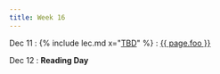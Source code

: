 ```yaml
---
title: Week 16
---
```


Dec 11
: {% include lec.md x="[TBD](#)" %}
  : [ {{ page.foo }} ](#)   

Dec 12
: **Reading Day**

